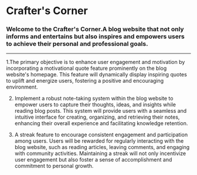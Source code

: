 # Crafter's Corner
### Welcome to the Crafter's Corner.A blog website that not only informs and entertains but also inspires and empowers users to achieve their personal and professional goals.
---
1.The primary objective is to enhance user engagement and motivation by incorporating a motivational quote feature prominently on the blog website's homepage. This feature will dynamically display inspiring quotes to uplift and energize users, fostering a positive and encouraging environment.

  
2. Implement a robust note-taking system within the blog website to empower users to capture their thoughts, ideas, and insights while reading blog posts. This system will provide users with a seamless and intuitive interface for creating, organizing, and retrieving their notes, enhancing their overall experience and facilitating knowledge retention.

    
3. A streak feature to encourage consistent engagement and participation among users. Users will be rewarded for regularly interacting with the blog website, such as reading articles, leaving comments, and engaging with community activities. Maintaining a streak will not only incentivize user engagement but also foster a sense of accomplishment and commitment to personal growth.

